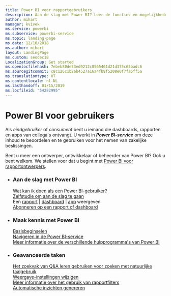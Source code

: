 ```yaml
---
title: Power BI voor rapportgebruikers
description: Aan de slag met Power BI? Leer de functies en mogelijkheden van Power BI kennen en zie wat u er als gebruiker of eindgebruiker van Power BI mee kunt doen.
author: mihart
manager: kvivek
ms.service: powerbi
ms.subservice: powerbi-service
ms.topic: landing-page
ms.date: 12/10/2018
ms.author: mihart
layout: LandingPage
ms.custom: seodec18
LocalizationGroup: Get started
ms.openlocfilehash: 7ebeb80de73ed9212c8565461d21d375c63badc6
ms.sourcegitcommit: c8c126c1b2ab4527a16a4fb8f5208e0f7fa5ff5a
ms.translationtype: HT
ms.contentlocale: nl-NL
ms.lasthandoff: 01/15/2019
ms.locfileid: "54282995"
---
```

# <a name="power-bi-for-consumers"></a>Power BI voor gebruikers
Als *eindgebruiker* of *consument* bent u iemand die dashboards, rapporten en apps van collega's ontvangt. U werkt in ***Power BI-service*** om deze inhoud te beoordelen en te gebruiken voor het nemen van zakelijke beslissingen.

Bent u meer een ontwerper, ontwikkelaar of beheerder van Power BI? Ook u bent welkom. We stellen voor dat u begint met [Power BI voor rapportontwerpers](../power-bi-creator-landing.md).

<ul class="panelContent cardsF"> 
              <li> 
                             <div class="cardSize"> 
                                           <div class="cardPadding"> 
                                                          <div class="card"> 
                                                                        <div class="cardText"> 
                                                                                      <h3>Aan de slag met Power BI</h3> 
                                                                                      <p></p>
                                                                                            <a href="end-user-consumer.md">Wat kan ik doen als een Power BI-gebruiker?</a><br/> 
                                                                                            <a href="../service-get-started.md">Zelfstudie om aan de slag te gaan</a><br/>
Een <a href="end-user-report-open.md">rapport</a> | <a href="end-user-dashboard-open.md">dashboard</a> | <a href="end-user-apps.md">app</a> weergeven<br/> 
                                                                                            <!--<a href="end-user-collaborate.md">Collaborate</a><br/> -->
                                                                                            <a href="end-user-subscribe.md">Abonneren op een rapport of dashboard</a><br/> 
                                                                        </div> 
                                                          </div> 
                                           </div> 
                             </div> 
              </li>
              <li> 
                             <div class="cardSize"> 
                                           <div class="cardPadding"> 
                                                          <div class="card"> 
                                                                        <div class="cardText"> 
                                                                                      <h3>Maak kennis met Power BI</h3> 
                                                                                      <p></p>
                                                                                            <a href="end-user-basic-concepts.md">Basisbeginselen</a><br/>
                                                                                            <a href="end-user-experience.md">Navigeren in de Power BI-service</a><br/> 
                                                                                            <a href="../power-bi-overview.md">Meer informatie over de verschillende hulpprogramma's van Power BI</a><br/> 
                                                                                            <!--<a href="end-user-faq.md">FAQ: Frequently Asked Questions</a> -->
                                                                        </div> 
                                                          </div> 
                                           </div> 
                             </div> 
              </li>
              <li> 
                             <div class="cardSize"> 
                                           <div class="cardPadding"> 
                                                          <div class="card"> 
                                                                        <div class="cardText"> 
                                                                                      <h3>Geavanceerde taken</h3> 
                                                                                      <p></p>
                                                                                            <a href="end-user-q-and-a.md">Het zoekvak van Q&A leren gebruiken voor zoeken met natuurlijke taalgebruik</a><br/> 
                                                                                            <a href="end-user-focus.md">Weergave-instellingen wijzigen</a><br/> 
                                                                                            <a href="end-user-report-filter.md">Meer informatie over het gebruik van rapportfilters</a><br> 
                                                                                            <a href="end-user-insights.md">Automatische inzichten genereren</a><br/> 
                                                                        </div> 
                                                          </div> 
                                           </div> 
                             </div> 
              </li>
</ul>



